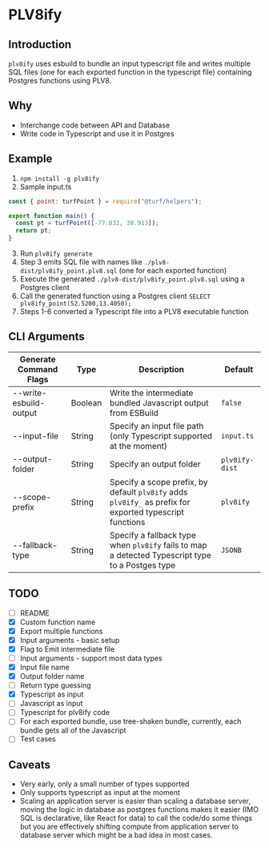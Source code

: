 # PLV8ify

## Introduction

`plv8ify` uses esbuild to bundle an input typescript file and writes multiple SQL files (one for each exported function in the typescript file) containing Postgres functions using PLV8.

## Why

- Interchange code between API and Database
- Write code in Typescript and use it in Postgres

## Example

1. `npm install -g plv8ify`
2. Sample input.ts

```js
const { point: turfPoint } = require("@turf/helpers");

export function main() {
  const pt = turfPoint([-77.032, 38.913]);
  return pt;
}
```

3. Run `plv8ify generate`
4. Step 3 emits SQL file with names like `./plv8-dist/plv8ify_point.plv8.sql` (one for each exported function)
5. Execute the generated `./plv8-dist/plv8ify_point.plv8.sql` using a Postgres client
6. Call the generated function using a Postgres client `SELECT plv8ify_point(52.5200,13.4050);`
7. Steps 1-6 converted a Typescript file into a PLV8 executable function

## CLI Arguments

| Generate Command Flags | Type    | Description                                                                                              | Default        |
| ---------------------- | ------- | -------------------------------------------------------------------------------------------------------- | -------------- |
| --write-esbuild-output | Boolean | Write the intermediate bundled Javascript output from ESBuild                                            | `false`        |
| --input-file           | String  | Specify an input file path (only Typescript supported at the moment)                                     | `input.ts`     |
| --output-folder        | String  | Specify an output folder                                                                                 | `plv8ify-dist` |
| --scope-prefix         | String  | Specify a scope prefix, by default `plv8ify` adds `plv8ify_` as prefix for exported typescript functions | `plv8ify`      |
| --fallback-type        | String  | Specify a fallback type when `plv8ify` fails to map a detected Typescript type to a Postges type         | `JSONB`        |

## TODO

- [ ] README
- [x] Custom function name
- [x] Export multiple functions
- [x] Input arguments - basic setup
- [x] Flag to Emit intermediate file
- [ ] Input arguments - support most data types
- [x] Input file name
- [x] Output folder name
- [ ] Return type guessing
- [x] Typescript as input
- [ ] Javascript as input
- [ ] Typescript for plv8ify code
- [ ] For each exported bundle, use tree-shaken bundle, currently, each bundle gets all of the Javascript
- [ ] Test cases

## Caveats

- Very early, only a small number of types supported
- Only supports typescript as input at the moment
- Scaling an application server is easier than scaling a database server, moving the logic in database as postgres functions makes it easier (IMO SQL is declarative, like React for data) to call the code/do some things but you are effectively shifting compute from application server to database server which might be a bad idea in most cases.
